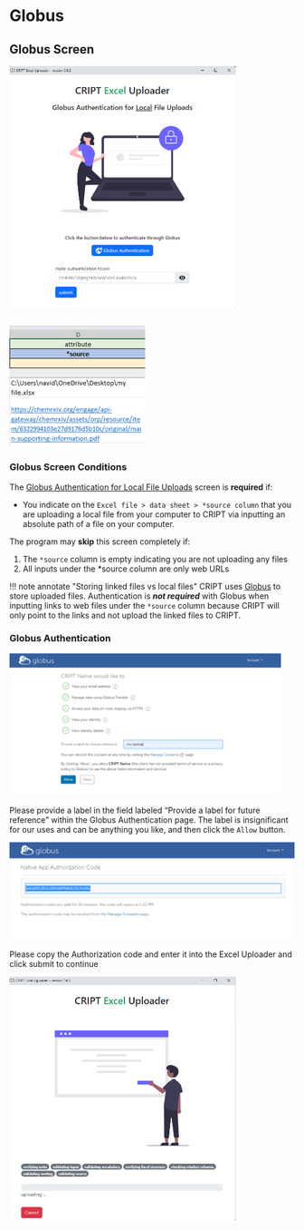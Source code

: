 # Globus

## Globus Screen
<img alt="screenshot of the Globus Authentication screen within the CRIPT Excel Uploader program" 
src="../docs_assets/globus/globus_screen.png" 
class="screenshot-border" style="width: 25rem;">

<img alt="screenshot of the CRIPT Excel template data sheet source column" 
src="../docs_assets/globus/data_sheet_source_column_screenshot.png" 
class="screenshot-border" style="width: 15rem; margin-top: 0.8rem">

### Globus Screen Conditions
The <u>Globus Authentication for Local File Uploads</u> screen is **required** if:

* You indicate on the `Excel file > data sheet > *source column` that you are uploading a local file from your computer to CRIPT via inputting an absolute path of a file on your computer.

The program may **skip** this screen completely if: 

1. The `*source` column is empty indicating you are not uploading any files
2. All inputs under the *source column are only web URLs


!!! note annotate "Storing linked files vs local files"
    CRIPT uses <a href="https://www.globus.org/" target="_blank">Globus</a> to store uploaded files. Authentication is **_not required_** with Globus when inputting links to web files under the `*source` column because CRIPT will only point to the links and not upload the linked files to CRIPT. 

### Globus Authentication

<img alt="screenshot of the Globus Authentication screen" 
src="../docs_assets/globus/globus_label.png" 
class="screenshot-border" style="width: 30rem;">

Please provide a label in the field labeled “Provide a label for future reference” within the Globus Authentication page. The label is insignificant for our uses and can be anything you like, and then click the `Allow` button.

<img alt="screenshot of Globus Authentication code" 
src="../docs_assets/globus/globus_token.png" class="screenshot-border">

Please copy the Authorization code and enter it into the Excel Uploader and click submit to continue

<img alt="screenshot of the CRIPT Excel Uploader loading screen" src="../docs_assets/globus/loading_screen.png" 
class="screenshot-border" style="width: 25rem">

